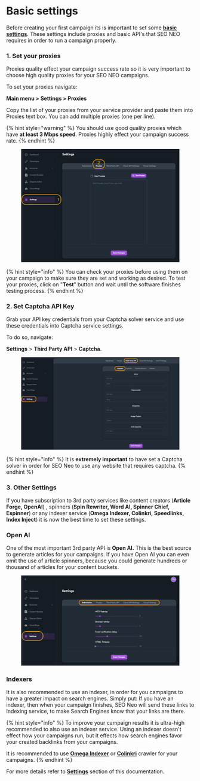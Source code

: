 # Basic settings

Before creating your first campaign its is important to set some [**basic settings**](../../../documentation/settings/). These settings include proxies and basic API's that SEO NEO requires in order to run a campaign properly.

### 1. Set your proxies

Proxies quality effect your campaign success rate so it is very important to choose high quality proxies for your SEO NEO campaigns.

To set your proxies navigate:

**Main menu > Settings > Proxies**

Copy the list of your proxies from your service provider and paste them into Proxies text box. You can add multiple proxies (one per line).

{% hint style="warning" %}
You should use good quality proxies which have **at least 3 Mbps speed**. Proxies highly effect your campaign success rate.&#x20;
{% endhint %}

<figure><img src="../../../.gitbook/assets/settings - proxies.jpg" alt=""><figcaption></figcaption></figure>

{% hint style="info" %}
You can check your proxies before using them on your campaign to make sure they are set and working as desired. To test your proxies, click on "**Test**" button and wait until the software finishes testing process.
{% endhint %}

###

### 2. Set Captcha API Key

Grab your API key credentials from your Captcha solver service and use these credentials into Captcha service settings.

To do so, navigate:

**Settings** > **Third Party API** > **Captcha**.

<figure><img src="../../../.gitbook/assets/captcha key set.jpg" alt=""><figcaption></figcaption></figure>

{% hint style="info" %}
It is **extremely important** to have set a Captcha solver in order for SEO Neo to use any website that requires captcha.
{% endhint %}

###

### 3. Other Settings

If you have subscription to 3rd party services like content creators (**Article Forge, OpenAI**) , spinners (**Spin Rewriter, Word AI, Spinner Chief, Espinner**) or any indexer service (**Omega Indexer, Colinkri, Speedlinks, Index Inject**) it is now the best time to set these settings.

### Open AI

One of the most important 3rd party API is **Open AI.** This is the best source to generate articles for your campaigns. If you have Open AI you can even omit the use of article spinners, because you could generate hundreds or thousand of articles for your content buckets.

<figure><img src="../../../.gitbook/assets/settings general.jpg" alt=""><figcaption></figcaption></figure>

### Indexers

It is also recommended to use an indexer, in order for you campaigns to have a greater impact on search engines. Simply put: If you have an indexer, then when your campaign finishes, SEO Neo will send these links to Indexing service, to make Search Engines know that your links are there.

{% hint style="info" %}
To improve your campaign results it is ultra-high recommended to also use an indexer service. Using an indexer doesn't effect how your campaigns run, but it effects how search engines favor your created backlinks from your campaigns.

It is recommended to use [**Omega Indexer**](https://www.omegaindexer.com/) or [**Colinkri**](https://www.colinkri.com/) crawler for your campaigns.
{% endhint %}

For more details refer to [**Settings**](../../../documentation/settings/) section of this documentation.
